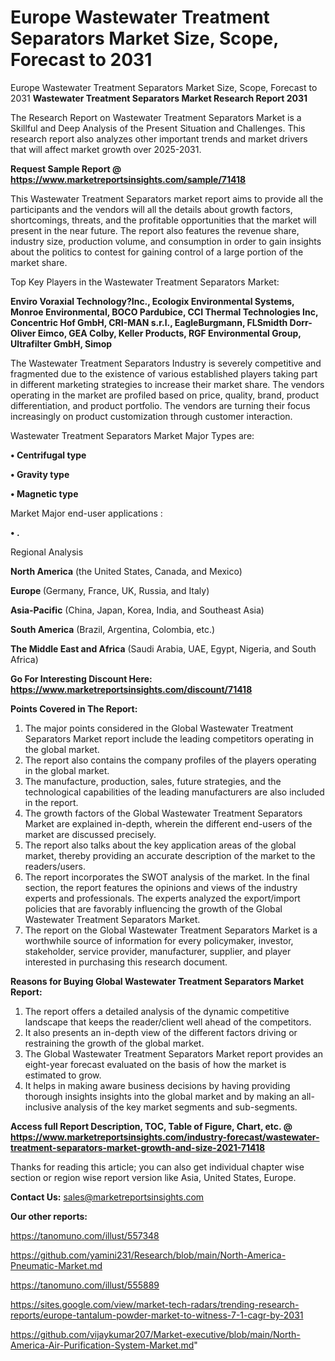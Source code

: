 # Europe Wastewater Treatment Separators Market Size, Scope, Forecast to 2031
 Europe Wastewater Treatment Separators Market Size, Scope, Forecast to 2031
<strong>Wastewater Treatment Separators Market Research Report 2031</strong>

The Research Report on Wastewater Treatment Separators Market is a Skillful and Deep Analysis of the Present Situation and Challenges. This research report also analyzes other important trends and market drivers that will affect market growth over 2025-2031.

<strong>Request Sample Report @ <a href=https://www.marketreportsinsights.com/sample/71418>https://www.marketreportsinsights.com/sample/71418</a></strong>

This Wastewater Treatment Separators market report aims to provide all the participants and the vendors will all the details about growth factors, shortcomings, threats, and the profitable opportunities that the market will present in the near future. The report also features the revenue share, industry size, production volume, and consumption in order to gain insights about the politics to contest for gaining control of a large portion of the market share.

Top Key Players in the Wastewater Treatment Separators Market:

<strong>Enviro Voraxial Technology?Inc., Ecologix Environmental Systems, Monroe Environmental, BOCO Pardubice, CCI Thermal Technologies Inc, Concentric Hof GmbH, CRI-MAN s.r.l., EagleBurgmann, FLSmidth Dorr-Oliver Eimco, GEA Colby, Keller Products, RGF Environmental Group, Ultrafilter GmbH, Simop</strong>

The Wastewater Treatment Separators Industry is severely competitive and fragmented due to the existence of various established players taking part in different marketing strategies to increase their market share. The vendors operating in the market are profiled based on price, quality, brand, product differentiation, and product portfolio. The vendors are turning their focus increasingly on product customization through customer interaction.

Wastewater Treatment Separators Market Major Types are:

<strong>• Centrifugal type

• Gravity type

• Magnetic type</strong>

Market Major end-user applications :

<strong>• .</strong>

Regional Analysis

</u><strong><b>North America</b></strong> (the United States, Canada, and Mexico)

<strong><b>Europe </b></strong>(Germany, France, UK, Russia, and Italy)

<strong><b>Asia-Pacific</b></strong> (China, Japan, Korea, India, and Southeast Asia)

<strong><b>South America</b></strong> (Brazil, Argentina, Colombia, etc.)

<strong><b>The Middle East and Africa</b></strong> (Saudi Arabia, UAE, Egypt, Nigeria, and South Africa)

<strong>Go For Interesting Discount Here: <a href=https://www.marketreportsinsights.com/discount/71418>https://www.marketreportsinsights.com/discount/71418</a></strong>

<strong>Points Covered in The Report:</strong>
<ol>
  <li>The major points considered in the Global Wastewater Treatment Separators Market report include the leading competitors operating in the global market.</li>
  <li>The report also contains the company profiles of the players operating in the global market.</li>
  <li>The manufacture, production, sales, future strategies, and the technological capabilities of the leading manufacturers are also included in the report.</li>
  <li>The growth factors of the Global Wastewater Treatment Separators Market are explained in-depth, wherein the different end-users of the market are discussed precisely.</li>
  <li>The report also talks about the key application areas of the global market, thereby providing an accurate description of the market to the readers/users.</li>
  <li>The report incorporates the SWOT analysis of the market. In the final section, the report features the opinions and views of the industry experts and professionals. The experts analyzed the export/import policies that are favorably influencing the growth of the Global Wastewater Treatment Separators Market.</li>
  <li>The report on the Global Wastewater Treatment Separators Market is a worthwhile source of information for every policymaker, investor, stakeholder, service provider, manufacturer, supplier, and player interested in purchasing this research document.</li>
</ol>
<strong>Reasons for Buying Global Wastewater Treatment Separators Market Report:</strong>

<ol>
  <li>The report offers a detailed analysis of the dynamic competitive landscape that keeps the reader/client well ahead of the competitors.</li>
  <li>It also presents an in-depth view of the different factors driving or restraining the growth of the global market.</li>
  <li>The Global Wastewater Treatment Separators Market report provides an eight-year forecast evaluated on the basis of how the market is estimated to grow.</li>
  <li>It helps in making aware business decisions by having providing thorough insights insights into the global market and by making an all-inclusive analysis of the key market segments and sub-segments.</li>
</ol>
<strong>Access full Report Description, TOC, Table of Figure, Chart, etc. @ <a href=https://www.marketreportsinsights.com/industry-forecast/wastewater-treatment-separators-market-growth-and-size-2021-71418>https://www.marketreportsinsights.com/industry-forecast/wastewater-treatment-separators-market-growth-and-size-2021-71418</a></strong>


Thanks for reading this article; you can also get individual chapter wise section or region wise report version like Asia, United States, Europe.

<strong>Contact Us:</strong>
sales@marketreportsinsights.com

<strong>Our other reports:</strong>

<a href=https://tanomuno.com/illust/557348>https://tanomuno.com/illust/557348</a>

<a href=https://github.com/yamini231/Research/blob/main/North-America-Pneumatic-Market.md>https://github.com/yamini231/Research/blob/main/North-America-Pneumatic-Market.md</a>

<a href=https://tanomuno.com/illust/555889>https://tanomuno.com/illust/555889</a>

<a href=https://sites.google.com/view/market-tech-radars/trending-research-reports/europe-tantalum-powder-market-to-witness-7-1-cagr-by-2031>https://sites.google.com/view/market-tech-radars/trending-research-reports/europe-tantalum-powder-market-to-witness-7-1-cagr-by-2031</a>

<a href=https://github.com/vijaykumar207/Market-executive/blob/main/North-America-Air-Purification-System-Market.md>https://github.com/vijaykumar207/Market-executive/blob/main/North-America-Air-Purification-System-Market.md</a>"
